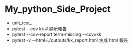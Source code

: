 # My_python_Side_Project

- unit_test_
- pytest --cov kk   # 顯示報告
- pytest --cov-report term-missing --cov=kk
- pytest -v --html=./outputs/kk_report.html 生成 html 報告

